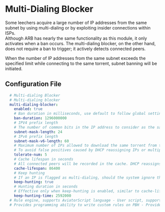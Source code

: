 # Multi-Dialing Blocker

Some leechers acquire a large number of IP addresses from the same subnet by using multi-dialing or by exploiting insider connections within ISPs.  
Although ARB has nearly the same functionality as this module, it only activates when a ban occurs. The multi-dialing blocker, on the other hand, does not require a ban to trigger; it actively detects connected peers.

When the number of IP addresses from the same subnet exceeds the specified limit while connecting to the same torrent, subnet banning will be initiated.

## Configuration File

```yaml
  # Multi-dialing Blocker
  # Multi-dialing blocker
  multi-dialing-blocker:
    enabled: true
    # Ban duration in milliseconds, use default to follow global settings
    ban-duration: 1296000000
    # IPV4 prefix length
    # The number of common bits in the IP address to consider as the same subnet. The fewer bits, the larger the range. Usually, no need to modify.
    subnet-mask-length: 24
    # IPv6 prefix length
    subnet-mask-v6-length: 60
    # Maximum number of IPs allowed to download the same torrent from the same subnet, positive integer
    # To avoid false positives caused by DHCP reassigning IPs or multiple users in the same area downloading the same torrent
    tolerate-num: 5
    # Cache lifespan in seconds
    # All connected peers will be recorded in the cache. DHCP reassigns IPs periodically, and if the cache time is too long, false bans may occur.
    cache-lifespan: 86400
    # Keep hunting
    # If an IP is flagged as multi-dialing, should the system ignore the cache lifespan and continue hunting for other IPs in the same subnet?
    keep-hunting: true
    # Hunting duration in seconds
    # Effective only when keep-hunting is enabled, similar to cache-lifespan, this controls the duration of cached data for hunted IPs.
    keep-hunting-time: 2592000
  # Rule engine, supports AviatorScript language - User script, support AviatorScript
  # Provides programming ability to write custom rules on PBH - Provide programming ability on PBH
```